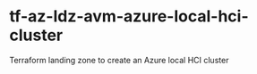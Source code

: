 # tf-az-ldz-avm-azure-local-hci-cluster
Terraform landing zone to create an Azure local HCI cluster
